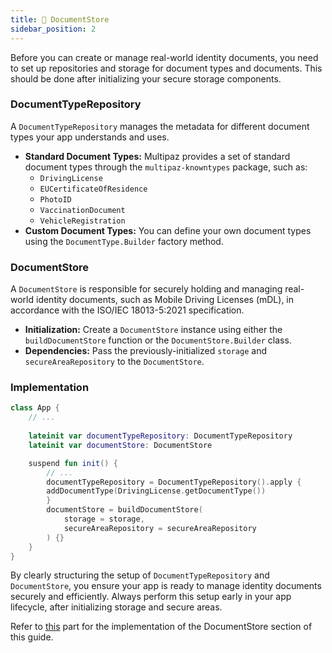 ```yaml
---
title: 📄 DocumentStore
sidebar_position: 2
---
```


Before you can create or manage real-world identity documents, you need to set up repositories and storage for document types and documents. This should be done after initializing your secure storage components.

### DocumentTypeRepository

A `DocumentTypeRepository` manages the metadata for different document types your app understands and uses.

* **Standard Document Types:** Multipaz provides a set of standard document types through the `multipaz-knowntypes` package, such as:
    * `DrivingLicense`
    * `EUCertificateOfResidence`
    * `PhotoID`
    * `VaccinationDocument`
    * `VehicleRegistration`
* **Custom Document Types:** You can define your own document types using the `DocumentType.Builder` factory method.

### DocumentStore

A `DocumentStore` is responsible for securely holding and managing real-world identity documents, such as Mobile Driving Licenses (mDL), in accordance with the ISO/IEC 18013-5:2021 specification.

* **Initialization:** Create a `DocumentStore` instance using either the `buildDocumentStore` function or the `DocumentStore.Builder` class.
* **Dependencies:** Pass the previously-initialized `storage` and `secureAreaRepository` to the `DocumentStore`.

### Implementation

```kotlin
class App {
    // ...
    
    lateinit var documentTypeRepository: DocumentTypeRepository
    lateinit var documentStore: DocumentStore

    suspend fun init() {
        // ...
        documentTypeRepository = DocumentTypeRepository().apply {
        addDocumentType(DrivingLicense.getDocumentType())
        }
        documentStore = buildDocumentStore(
            storage = storage,
            secureAreaRepository = secureAreaRepository
        ) {}
    }
}
```

By clearly structuring the setup of `DocumentTypeRepository` and `DocumentStore`, you ensure your app is ready to manage identity documents securely and efficiently. Always perform this setup early in your app lifecycle, after initializing storage and secure areas.

Refer to [this](https://github.com/openmobilehub/multipaz-getting-started-sample/blob/7500a92ead53cdeca3c6131000c3f7ec07284349/composeApp/src/commonMain/kotlin/org/multipaz/get_started/App.kt#L96-L103) part for the implementation of the DocumentStore section of this guide.
